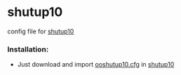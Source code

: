 # shutup10

config file for [shutup10](https://www.oo-software.com/en/shutup10)

### Installation:

- Just download and import [ooshutup10.cfg](https://raw.githack.com/rushiranpise/shutup10/main/ooshutup10.cfg)
in [shutup10](https://www.oo-software.com/en/shutup10)
